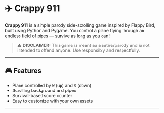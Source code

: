 # ✈️ Crappy 911

**Crappy 911** is a simple parody side-scrolling game inspired by Flappy Bird, built using Python and Pygame. You control a plane flying through an endless field of pipes — survive as long as you can!

> ⚠️ **DISCLAIMER:** This game is meant as a satire/parody and is not intended to offend anyone. Use responsibly and respectfully.

---

## 🎮 Features

- Plane controlled by `W` (up) and `S` (down)
- Scrolling background and pipes
- Survival-based score counter
- Easy to customize with your own assets

---
